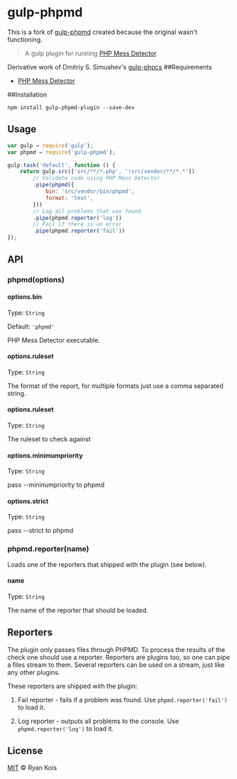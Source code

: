 # gulp-phpmd

This is a fork of [gulp-phpmd](https://github.com/kid-icarus/gulp-phpmd) created because the original wasn't functioning.

> A gulp plugin for running [PHP Mess Detector](https://github.com/phpmd/phpmd).

Derivative work of Dmitriy S. Simushev's [gulp-phpcs](https://github.com/JustBlackBird/gulp-phpcs)
##Requirements
 - [PHP Mess Detector](https://github.com/squizlabs/php_codesniffer#installation)

##Installation
```shell
npm install gulp-phpmd-plugin --save-dev
```

## Usage

```js
var gulp = require('gulp');
var phpmd = require('gulp-phpmd');

gulp.task('default', function () {
    return gulp.src(['src/**/*.php', '!src/vendor/**/*.*'])
        // Validate code using PHP Mess Detector
        .pipe(phpmd({
            bin: 'src/vendor/bin/phpmd',
            format: 'text',
        }))
        // Log all problems that was found
        .pipe(phpmd.reporter('log'))
        // Fail if there is an error
        .pipe(phpmd.reporter('fail'))
});
```


## API

### phpmd(options)

#### options.bin

Type: `String`

Default: `'phpmd'`

PHP Mess Detector executable.

#### options.ruleset

Type: `String`

The format of the report, for multiple formats just use a comma separated
string.

#### options.ruleset

Type: `String`

The ruleset to check against

#### options.minimumpriority

Type: `String`

pass --mininumpriority to phpmd

#### options.strict

Type: `String`

pass --strict to phpmd

### phpmd.reporter(name)

Loads one of the reporters that shipped with the plugin (see below).

#### name

Type: `String`

The name of the reporter that should be loaded.


## Reporters
The plugin only passes files through PHPMD. To process the results of
the check one should use a reporter. Reporters are plugins too, so one can pipe
a files stream to them. Several reporters can be used on a stream, just like
any other plugins.

These reporters are shipped with the plugin:

1. Fail reporter - fails if a problem was found. Use `phpmd.reporter('fail')`
to load it.

2. Log reporter - outputs all problems to the console. Use
`phpmd.reporter('log')` to load it.


## License

[MIT](http://opensource.org/licenses/MIT) © Ryan Kois
